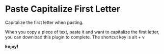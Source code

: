 # Paste Capitalize First Letter

Capitalize the first letter when pasting.

When you copy a piece of text, paste it and want to capitalize the first letter, you can download this plugin to complete. The shortcut key is alt + v

**Enjoy!**
